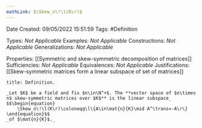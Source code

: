 ```yaml
---
mathLink: $\Skew_n\!\l(K\r)$
---
```


<div class="topSpace"></div>

Date Created: 09/05/2022 15:51:59
Tags: #Definition

Types: _Not Applicable_
Examples: _Not Applicable_
Constructions: _Not Applicable_
Generalizations: _Not Applicable_

Properties: [[Symmetric and skew-symmetric decomposition of matrices]]
Sufficiencies: _Not Applicable_
Equivalences: _Not Applicable_
Justifications: [[Skew-symmetric matrices form a linear subspace of set of matrices]]

``` ad-Definition
title: Definition.

_Let $K$ be a field and fix $n\in\N^+$. The **vector space of $n\times n$ skew-symmetric matrices over $K$** is the linear subspace_
$$\begin{equation}
    \Skew_n\!\l(K\r)\coloneqq\l\{A\in\mat{n}{K}\mid A^\trans=-A\r\}
\end{equation}$$
_of $\mat{n}{K}$._

```
